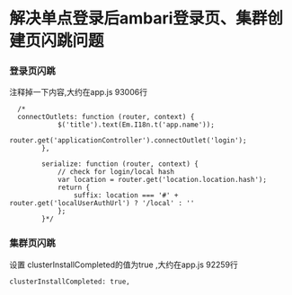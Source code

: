 # 解决单点登录后ambari登录页、集群创建页闪跳问题

### 登录页闪跳 

注释掉一下内容,大约在app.js 93006行

      /*
      connectOutlets: function (router, context) {
                $('title').text(Em.I18n.t('app.name'));
                router.get('applicationController').connectOutlet('login');
            },
    
            serialize: function (router, context) {
                // check for login/local hash
                var location = router.get('location.location.hash');
                return {
                    suffix: location === '#' + router.get('localUserAuthUrl') ? '/local' : ''
                };
            }*/
### 集群页闪跳

设置    clusterInstallCompleted的值为true ,大约在app.js 92259行

```
clusterInstallCompleted: true,
```